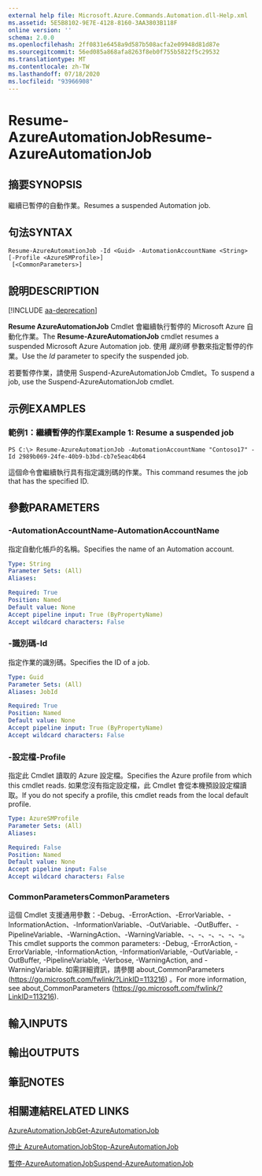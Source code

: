 ```yaml
---
external help file: Microsoft.Azure.Commands.Automation.dll-Help.xml
ms.assetid: 5E5B8102-9E7E-4128-8160-3AA3803B118F
online version: ''
schema: 2.0.0
ms.openlocfilehash: 2ff0831e6458a9d587b508acfa2e09948d81d87e
ms.sourcegitcommit: 56ed085a868afa8263f8eb0f755b5822f5c29532
ms.translationtype: MT
ms.contentlocale: zh-TW
ms.lasthandoff: 07/18/2020
ms.locfileid: "93966908"
---
```

# <span data-ttu-id="ec83f-101">Resume-AzureAutomationJob</span><span class="sxs-lookup"><span data-stu-id="ec83f-101">Resume-AzureAutomationJob</span></span>

## <span data-ttu-id="ec83f-102">摘要</span><span class="sxs-lookup"><span data-stu-id="ec83f-102">SYNOPSIS</span></span>

<span data-ttu-id="ec83f-103">繼續已暫停的自動作業。</span><span class="sxs-lookup"><span data-stu-id="ec83f-103">Resumes a suspended Automation job.</span></span>

## <span data-ttu-id="ec83f-104">句法</span><span class="sxs-lookup"><span data-stu-id="ec83f-104">SYNTAX</span></span>

```
Resume-AzureAutomationJob -Id <Guid> -AutomationAccountName <String> [-Profile <AzureSMProfile>]
 [<CommonParameters>]
```

## <span data-ttu-id="ec83f-105">說明</span><span class="sxs-lookup"><span data-stu-id="ec83f-105">DESCRIPTION</span></span>

[!INCLUDE [aa-deprecation](../include/aa-deprecation.md)]

<span data-ttu-id="ec83f-106">**Resume AzureAutomationJob** Cmdlet 會繼續執行暫停的 Microsoft Azure 自動化作業。</span><span class="sxs-lookup"><span data-stu-id="ec83f-106">The **Resume-AzureAutomationJob** cmdlet resumes a suspended Microsoft Azure Automation job.</span></span>
<span data-ttu-id="ec83f-107">使用 *識別碼* 參數來指定暫停的作業。</span><span class="sxs-lookup"><span data-stu-id="ec83f-107">Use the *Id* parameter to specify the suspended job.</span></span>

<span data-ttu-id="ec83f-108">若要暫停作業，請使用 Suspend-AzureAutomationJob Cmdlet。</span><span class="sxs-lookup"><span data-stu-id="ec83f-108">To suspend a job, use the Suspend-AzureAutomationJob cmdlet.</span></span>

## <span data-ttu-id="ec83f-109">示例</span><span class="sxs-lookup"><span data-stu-id="ec83f-109">EXAMPLES</span></span>

### <span data-ttu-id="ec83f-110">範例1：繼續暫停的作業</span><span class="sxs-lookup"><span data-stu-id="ec83f-110">Example 1: Resume a suspended job</span></span>
```
PS C:\> Resume-AzureAutomationJob -AutomationAccountName "Contoso17" -Id 2989b069-24fe-40b9-b3bd-cb7e5eac4b64
```

<span data-ttu-id="ec83f-111">這個命令會繼續執行具有指定識別碼的作業。</span><span class="sxs-lookup"><span data-stu-id="ec83f-111">This command resumes the job that has the specified ID.</span></span>

## <span data-ttu-id="ec83f-112">參數</span><span class="sxs-lookup"><span data-stu-id="ec83f-112">PARAMETERS</span></span>

### <span data-ttu-id="ec83f-113">-AutomationAccountName</span><span class="sxs-lookup"><span data-stu-id="ec83f-113">-AutomationAccountName</span></span>
<span data-ttu-id="ec83f-114">指定自動化帳戶的名稱。</span><span class="sxs-lookup"><span data-stu-id="ec83f-114">Specifies the name of an Automation account.</span></span>

```yaml
Type: String
Parameter Sets: (All)
Aliases: 

Required: True
Position: Named
Default value: None
Accept pipeline input: True (ByPropertyName)
Accept wildcard characters: False
```

### <span data-ttu-id="ec83f-115">-識別碼</span><span class="sxs-lookup"><span data-stu-id="ec83f-115">-Id</span></span>
<span data-ttu-id="ec83f-116">指定作業的識別碼。</span><span class="sxs-lookup"><span data-stu-id="ec83f-116">Specifies the ID of a job.</span></span>

```yaml
Type: Guid
Parameter Sets: (All)
Aliases: JobId

Required: True
Position: Named
Default value: None
Accept pipeline input: True (ByPropertyName)
Accept wildcard characters: False
```

### <span data-ttu-id="ec83f-117">-設定檔</span><span class="sxs-lookup"><span data-stu-id="ec83f-117">-Profile</span></span>
<span data-ttu-id="ec83f-118">指定此 Cmdlet 讀取的 Azure 設定檔。</span><span class="sxs-lookup"><span data-stu-id="ec83f-118">Specifies the Azure profile from which this cmdlet reads.</span></span>
<span data-ttu-id="ec83f-119">如果您沒有指定設定檔，此 Cmdlet 會從本機預設設定檔讀取。</span><span class="sxs-lookup"><span data-stu-id="ec83f-119">If you do not specify a profile, this cmdlet reads from the local default profile.</span></span>

```yaml
Type: AzureSMProfile
Parameter Sets: (All)
Aliases: 

Required: False
Position: Named
Default value: None
Accept pipeline input: False
Accept wildcard characters: False
```

### <span data-ttu-id="ec83f-120">CommonParameters</span><span class="sxs-lookup"><span data-stu-id="ec83f-120">CommonParameters</span></span>
<span data-ttu-id="ec83f-121">這個 Cmdlet 支援通用參數：-Debug、-ErrorAction、-ErrorVariable、-InformationAction、-InformationVariable、-OutVariable、-OutBuffer、-PipelineVariable、-WarningAction、-WarningVariable、-、-、-、-、-、-。</span><span class="sxs-lookup"><span data-stu-id="ec83f-121">This cmdlet supports the common parameters: -Debug, -ErrorAction, -ErrorVariable, -InformationAction, -InformationVariable, -OutVariable, -OutBuffer, -PipelineVariable, -Verbose, -WarningAction, and -WarningVariable.</span></span> <span data-ttu-id="ec83f-122">如需詳細資訊，請參閱 about_CommonParameters (https://go.microsoft.com/fwlink/?LinkID=113216) 。</span><span class="sxs-lookup"><span data-stu-id="ec83f-122">For more information, see about_CommonParameters (https://go.microsoft.com/fwlink/?LinkID=113216).</span></span>

## <span data-ttu-id="ec83f-123">輸入</span><span class="sxs-lookup"><span data-stu-id="ec83f-123">INPUTS</span></span>

## <span data-ttu-id="ec83f-124">輸出</span><span class="sxs-lookup"><span data-stu-id="ec83f-124">OUTPUTS</span></span>

## <span data-ttu-id="ec83f-125">筆記</span><span class="sxs-lookup"><span data-stu-id="ec83f-125">NOTES</span></span>

## <span data-ttu-id="ec83f-126">相關連結</span><span class="sxs-lookup"><span data-stu-id="ec83f-126">RELATED LINKS</span></span>

[<span data-ttu-id="ec83f-127">AzureAutomationJob</span><span class="sxs-lookup"><span data-stu-id="ec83f-127">Get-AzureAutomationJob</span></span>](./Get-AzureAutomationJob.md)

[<span data-ttu-id="ec83f-128">停止 AzureAutomationJob</span><span class="sxs-lookup"><span data-stu-id="ec83f-128">Stop-AzureAutomationJob</span></span>](./Stop-AzureAutomationJob.md)

[<span data-ttu-id="ec83f-129">暫停-AzureAutomationJob</span><span class="sxs-lookup"><span data-stu-id="ec83f-129">Suspend-AzureAutomationJob</span></span>](./Suspend-AzureAutomationJob.md)


